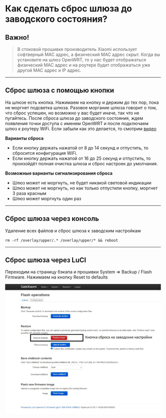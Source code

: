 # Как сделать сброс шлюза до заводского состояния?

## Важно!
> В стоковой прошивке производитель Xiaomi использует софтверный MAC адрес, а физический MAC адрес скрыт. Когда вы установите на шлюз OpenWRT, то у нас будет отображаться физический MAC адрес и на роутере будет отображаться уже другой MAC адрес и IP адрес.

***

## Сброс шлюза с помощью кнопки

На шлюзе есть кнопка. Нажимаем на кнопку и держим до тех пор, пока не моргнет подсветка шлюза. Разовое моргание шлюза говорит о том, что сброс успешен, но возможно у вас будет иначе, так что не пугайтесь. После сброса шлюза до заводского состояния, ждем появления точки доступа с именем OpenWRT и после подключаем шлюз к роутеру WiFi. Если забыли как это делается, то смотрим [видео](https://youtu.be/QhVWqDHjWu8?t=276)

**Варианты сброса**
* Если кнопку держать нажатой от 8 до 14 секунд и отпустить, то сбросится конфигурация WiFi.
* Если кнопку держать нажатой от 16 до 25 секунд и отпустить, то произойдёт полная очистка шлюза и сброс настроек до умолчания.


**Возможные варианты сигнализирования сброса**
* Шлюз может не моргнуть, не будет никакой световой индикации
* Шлюз может не моргнуть, но как только отпустили кнопку, моргнет 3 раза красным
* Шлюз может моргнуть один раз




***


## Сброс шлюза через консоль

Удаление всех файлов и сброс шлюза к заводским настройкам

```
rm -rf /overlay/upper/.* /overlay/upper/* && reboot
```

***


## Сброс шлюза через LuCI
 
Переходим на страницу бэкапа и прошивки System => Backup / Flash Firmware. Нажимаем на кнопку Reset to defaults

![Reset to defaults](https://github.com/DivanX10/Openwrt-scripts-for-gateway-zhwg11lm/blob/main/image/reset%20to%20defaults.jpg)
